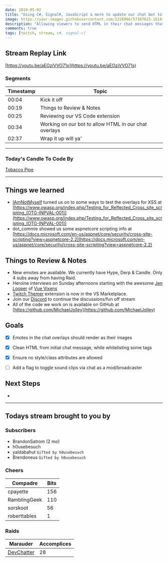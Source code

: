 ```yaml
---
date: 2019-05-02 
title: "Using C#, SignalR, JavaScript & more to update our chat bot to allow HTML from viewers."
image: https://user-images.githubusercontent.com/1228996/57107625-1618f600-6cf6-11e9-9f1b-867d83e860ad.png
description: "Allowing viewers to send HTML in their chat messages that render in our stream chat overlay and adding some logic to clean out tags that could be sinister."
comments: true
tags: [twitch, stream, c#, signal-r]
---
```


## Stream Replay Link

[https://youtu.be/aEOzjVVO71s](https://youtu.be/aEOzjVVO71s)

<!--more-->

### Segments

| Timestamp | Topic
| --- | ---
| 00:04 | Kick it off
| 00:19 | Things to Review & Notes
| 00:25 | Reviewing our VS Code extension
| 00:34 | Working on our bot to allow HTML in our chat overlays
| 02:37 | Wrap it up will ya'

---

### Today's Candle To Code By

[Tobacco Pipe](https://amzn.to/2GSsMxX)

---

## Things we learned

- [IAmNotMyself]() turned us on to some ways to test the overlays for XSS at [https://www.owasp.org/index.php/Testing_for_Reflected_Cross_site_scripting_(OTG-INPVAL-001)](https://www.owasp.org/index.php/Testing_for_Reflected_Cross_site_scripting_(OTG-INPVAL-001))
- dot_commie showed us some aspnetcore scripting info at [https://docs.microsoft.com/en-us/aspnet/core/security/cross-site-scripting?view=aspnetcore-2.2](https://docs.microsoft.com/en-us/aspnet/core/security/cross-site-scripting?view=aspnetcore-2.2)


## Things to Review & Notes

- New emotes are available.  We currently have Hype, Derp & Candle.  Only 4 subs away from having Raid.
- Heroine interviews on Sunday afternoons starting with the awesome [Jen Looper](https://twitter.com/jenlooper) of [Vue Vixens](https://vuevixens.org/)
- [Twitch Themer](https://marketplace.visualstudio.com/items?itemName=MichaelJolley.vscode-twitch-themer) extension is now in the VS Marketplace.
- Join our [Discord](https://discord.gg/XSG7HJm) to continue the discussions/fun off stream
- All of the code we work on is available on GitHub at [https://github.com/MichaelJolley](https://github.com/MichaelJolley)


## Goals

- [x] Emotes in the chat overlays should render as their images
- [x] Clean HTML from initial chat message, while whitelisting some tags
- [x] Ensure no style/class attributes are allowed
- [ ] Add a flag to toggle sound clips via chat as a mod/broadcaster


## Next Steps

-


---

## Todays stream brought to you by

### Subscribers

- BrandonSatrom (2 mo)
- h0usebesuch
- yaldabahut `Gifted by h0usebesuch`
- Brendoneus `Gifted by h0usebesuch`

### Cheers

| Compadre | Bits
| --- | ---
| cpayette | 156
| RamblingGeek | 110
| sorskoot | 56
| roberttables | 1

### Raids

| Marauder | Accomplices
| --- | ---
| [DevChatter](https://twitch.tv/DevChatter) | 28
